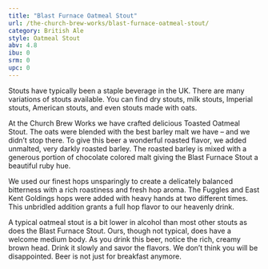 ```yaml
---
title: "Blast Furnace Oatmeal Stout"
url: /the-church-brew-works/blast-furnace-oatmeal-stout/
category: British Ale
style: Oatmeal Stout
abv: 4.8
ibu: 0
srm: 0
upc: 0
---
```

Stouts have typically been a staple beverage in the UK.  There are many variations of stouts available. You can find dry stouts, milk stouts, Imperial stouts, American stouts, and even stouts made with oats.

At the Church Brew Works we have crafted delicious Toasted Oatmeal Stout.  The oats were blended with the best barley malt we have – and we didn’t stop there.  To give this beer a wonderful roasted flavor, we added unmalted, very darkly roasted barley.  The roasted barley is mixed with a generous portion of chocolate colored malt giving the Blast Furnace Stout a beautiful ruby hue.

We used our finest hops unsparingly to create a delicately balanced bitterness with a rich roastiness and fresh hop aroma. The Fuggles and East Kent Goldings hops were added with heavy hands at two different times.  This unbridled addition grants a full hop flavor to our heavenly drink.

A typical oatmeal stout is a bit lower in alcohol than most other stouts as does the Blast Furnace Stout.  Ours, though not typical, does have a welcome medium body.  As you drink this beer, notice the rich, creamy brown head.  Drink it slowly and savor the flavors.  We don’t think you will be disappointed.  Beer is not just for breakfast anymore.
